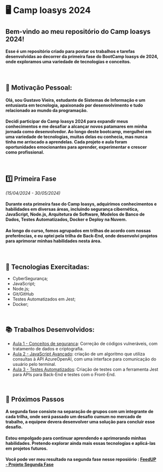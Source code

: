 # **🖥️ Camp Ioasys 2024**

## **Bem-vindo ao meu repositório do Camp Ioasys 2024!** 

#### Esse é um repositório criado para postar os trabalhos e tarefas desenvolvidas ao decorrer da primeira fase do BootCamp Ioasys de 2024, onde exploramos uma variedade de tecnologias e conceitos.

<br>

## **🔮 Motivação Pessoal:**

#### Olá, sou Gustavo Vieira, estudante de Sistemas de Informação e um entusiasta em tecnologia, apaixonado por desenvolvimento e tudo relacionado ao mundo da programação.

#### Decidi participar do Camp Ioasys 2024 para expandir meus conhecimentos e me desafiar a alcançar novos patamares em minha jornada como desenvolvedor. Ao longo deste bootcamp, mergulhei em uma variedade de tecnologias, muitas delas eu conhecia, mas nunca tinha me arriscado a aprendelas. Cada projeto e aula foram oportunidades emocionantes para aprender, experimentar e crescer como profissional. 

<br>

## **1️⃣ Primeira Fase** 

*(15/04/2024 - 30/05/2024)*

#### Durante esta primeira fase do Camp Ioasys, adquirimos conhecimentos e habilidades em diversas áreas, incluindo segurança cibernética, JavaScript, Node.js, Arquitetura de Software, Modelos de Banco de Dados, Testes Automatizados, Docker e Deploy na Nuvem. 

#### Ao longo do curso, fomos agrupados em trilhas de acordo com nossas preferências, e eu optei pela trilha de Back-End, onde desenvolvi projetos para aprimorar minhas habilidades nesta área.

<br>

## **🧰 Tecnologias Exercitadas:**

- CyberSegurança;
- JavaScript;
- Node.js;
- Git/GitHub
- Testes Automatizados em Jest;
- Docker;
 
<br>

## **📚 Trabalhos Desenvolvidos:**
- [Aula 1 - Conceitos de segurança](https://github.com/GustavoJVvieira/camp-security-practice): Correção de códigos vulneráveis, com tratamento de dados e criptografia.
- [Aula 2 - JavaScript Avançado](https://github.com/GustavoJVvieira/Desafio_CHATIoasys): criação de um algoritmo que utiliza consultas à API AzureOpenAI, com uma interface para comunicação do usuário pelo terminal.
- [Aula 3 - Testes Automatizados](https://github.com/GustavoJVvieira/Ioasys_camp_desafioTDD): Criação de testes com a ferramenta Jest para APIs para Back-End e testes com o Front-End.

<br>

## **🏃 Próximos Passos**

#### A segunda fase consiste na separação de grupos com um integrante de cada trilha, onde será passado um desafio cumum no mercado de trabalho, a equipew devera desenvolver uma solução para concluir esse desafio.

#### Estou empolgado para continuar aprendendo e aprimorando minhas habilidades. Pretendo explorar ainda mais essas tecnologias e aplicá-las em projetos futuros. 
#### Você pode ver meu resultado na segunda fase nesse reposiório : [FeedUP - Projeto Segunda Fase](https://github.com/GustavoJVvieira/Feedup)

<br>
